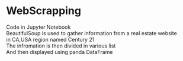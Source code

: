 # WebScrapping

Code in Jupyter Notebook</br>
BeautifulSoup is used to gather information from a real estate website</br>
in CA,USA region named Century 21</br>
The infromation is then divided in various list</br>
And then displayed using panda DataFrame</br>
